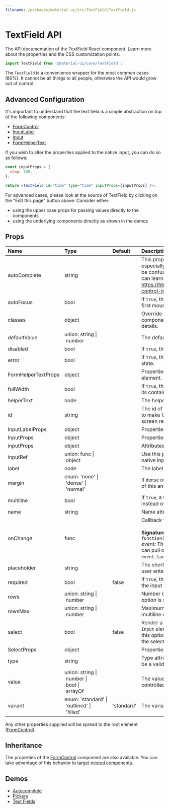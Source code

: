 ```yaml
---
filename: /packages/material-ui/src/TextField/TextField.js
---
```


<!--- This documentation is automatically generated, do not try to edit it. -->

# TextField API

<p class="description">The API documentation of the TextField React component. Learn more about the properties and the CSS customization points.</p>

```js
import TextField from '@material-ui/core/TextField';
```

The `TextField` is a convenience wrapper for the most common cases (80%).
It cannot be all things to all people, otherwise the API would grow out of control.

## Advanced Configuration

It's important to understand that the text field is a simple abstraction
on top of the following components:
- [FormControl](/api/form-control/)
- [InputLabel](/api/input-label/)
- [Input](/api/input/)
- [FormHelperText](/api/form-helper-text/)

If you wish to alter the properties applied to the native input, you can do so as follows:

```jsx
const inputProps = {
  step: 300,
};

return <TextField id="time" type="time" inputProps={inputProps} />;
```

For advanced cases, please look at the source of TextField by clicking on the
"Edit this page" button above. Consider either:
- using the upper case props for passing values directly to the components
- using the underlying components directly as shown in the demos

## Props

| Name | Type | Default | Description |
|:-----|:-----|:--------|:------------|
| <span class="prop-name">autoComplete</span> | <span class="prop-type">string</span> |  | This property helps users to fill forms faster, especially on mobile devices. The name can be confusing, as it's more like an autofill. You can learn more about it here: https://html.spec.whatwg.org/multipage/form-control-infrastructure.html#autofill |
| <span class="prop-name">autoFocus</span> | <span class="prop-type">bool</span> |  | If `true`, the input will be focused during the first mount. |
| <span class="prop-name">classes</span> | <span class="prop-type">object</span> |  | Override or extend the styles applied to the component. See [CSS API](#css) below for more details. |
| <span class="prop-name">defaultValue</span> | <span class="prop-type">union:&nbsp;string&nbsp;&#124;<br>&nbsp;number<br></span> |  | The default value of the `Input` element. |
| <span class="prop-name">disabled</span> | <span class="prop-type">bool</span> |  | If `true`, the input will be disabled. |
| <span class="prop-name">error</span> | <span class="prop-type">bool</span> |  | If `true`, the label will be displayed in an error state. |
| <span class="prop-name">FormHelperTextProps</span> | <span class="prop-type">object</span> |  | Properties applied to the [`FormHelperText`](/api/form-helper-text/) element. |
| <span class="prop-name">fullWidth</span> | <span class="prop-type">bool</span> |  | If `true`, the input will take up the full width of its container. |
| <span class="prop-name">helperText</span> | <span class="prop-type">node</span> |  | The helper text content. |
| <span class="prop-name">id</span> | <span class="prop-type">string</span> |  | The id of the `input` element. Use this property to make `label` and `helperText` accessible for screen readers. |
| <span class="prop-name">InputLabelProps</span> | <span class="prop-type">object</span> |  | Properties applied to the [`InputLabel`](/api/input-label/) element. |
| <span class="prop-name">InputProps</span> | <span class="prop-type">object</span> |  | Properties applied to the `Input` element. |
| <span class="prop-name">inputProps</span> | <span class="prop-type">object</span> |  | Attributes applied to the native `input` element. |
| <span class="prop-name">inputRef</span> | <span class="prop-type">union:&nbsp;func&nbsp;&#124;<br>&nbsp;object<br></span> |  | Use this property to pass a ref callback to the native input component. |
| <span class="prop-name">label</span> | <span class="prop-type">node</span> |  | The label content. |
| <span class="prop-name">margin</span> | <span class="prop-type">enum:&nbsp;'none'&nbsp;&#124;<br>&nbsp;'dense'&nbsp;&#124;<br>&nbsp;'normal'<br></span> |  | If `dense` or `normal`, will adjust vertical spacing of this and contained components. |
| <span class="prop-name">multiline</span> | <span class="prop-type">bool</span> |  | If `true`, a textarea element will be rendered instead of an input. |
| <span class="prop-name">name</span> | <span class="prop-type">string</span> |  | Name attribute of the `input` element. |
| <span class="prop-name">onChange</span> | <span class="prop-type">func</span> |  | Callback fired when the value is changed.<br><br>**Signature:**<br>`function(event: object) => void`<br>*event:* The event source of the callback. You can pull out the new value by accessing `event.target.value`. |
| <span class="prop-name">placeholder</span> | <span class="prop-type">string</span> |  | The short hint displayed in the input before the user enters a value. |
| <span class="prop-name">required</span> | <span class="prop-type">bool</span> | <span class="prop-default">false</span> | If `true`, the label is displayed as required and the input will be required. |
| <span class="prop-name">rows</span> | <span class="prop-type">union:&nbsp;string&nbsp;&#124;<br>&nbsp;number<br></span> |  | Number of rows to display when multiline option is set to true. |
| <span class="prop-name">rowsMax</span> | <span class="prop-type">union:&nbsp;string&nbsp;&#124;<br>&nbsp;number<br></span> |  | Maximum number of rows to display when multiline option is set to true. |
| <span class="prop-name">select</span> | <span class="prop-type">bool</span> | <span class="prop-default">false</span> | Render a `Select` element while passing the `Input` element to `Select` as `input` parameter. If this option is set you must pass the options of the select as children. |
| <span class="prop-name">SelectProps</span> | <span class="prop-type">object</span> |  | Properties applied to the [`Select`](/api/select/) element. |
| <span class="prop-name">type</span> | <span class="prop-type">string</span> |  | Type attribute of the `Input` element. It should be a valid HTML5 input type. |
| <span class="prop-name">value</span> | <span class="prop-type">union:&nbsp;string&nbsp;&#124;<br>&nbsp;number&nbsp;&#124;<br>&nbsp;bool&nbsp;&#124;<br>&nbsp;arrayOf<br></span> |  | The value of the `Input` element, required for a controlled component. |
| <span class="prop-name">variant</span> | <span class="prop-type">enum:&nbsp;'standard'&nbsp;&#124;<br>&nbsp;'outlined'&nbsp;&#124;<br>&nbsp;'filled'<br></span> | <span class="prop-default">'standard'</span> | The variant to use. |

Any other properties supplied will be spread to the root element ([FormControl](/api/form-control/)).

## Inheritance

The properties of the [FormControl](/api/form-control/) component are also available.
You can take advantage of this behavior to [target nested components](/guides/api/#spread).

## Demos

- [Autocomplete](/demos/autocomplete/)
- [Pickers](/demos/pickers/)
- [Text Fields](/demos/text-fields/)


